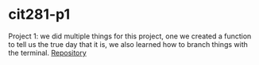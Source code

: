 # cit281-p1
Project 1: we did multiple things for this project, one we created a function to tell us the true day that it is, we also learned how to branch things with the terminal.
[Repository](https://github.com/madisenmeli/cit281-p1)
